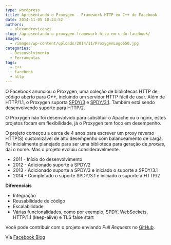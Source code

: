 ```yaml
---
type: wordpress
title: Apresentando o Proxygen - Framework HTTP em C++ do Facebook
date: 2014-11-05 18:24:52
authors:
  - alexandrevicenzi
slug: /apresentando-o-proxygen-framework-http-em-c-do-facebook/
images:
  - /images/wp-content/uploads/2014/11/ProxygenLogo650.jpg
categories:
  - Desenvolvimento
  - Ferramentas
tags:
  - c++
  - facebook
  - http
---
```


O Facebook anunciou o Proxygen, uma coleção de bibliotecas HTTP de código aberto para C++, incluindo um servidor HTTP fácil de usar. Além de HTTP/1.1, o Proxygen suporta <a href="http://www.chromium.org/spdy/spdy-protocol/spdy-protocol-draft3">SPDY/3</a> e <a href="http://www.chromium.org/spdy/spdy-protocol/spdy-protocol-draft3-1">SPDY/3.1</a>. Também está sendo desenvolvendo suporte para HTTP/2.

O Proxygen não foi desenvolvido para substituir o Apache ou o nginx, estes projetos focam em flexibilidade, já o Proxygen tem foco em desempenho.

O projeto começou a cerca de 4 anos para escrever um proxy reverso HTTP(S) customizável de alto desempenho com balanceamento de carga. Foi inicialmente planejado para ser uma biblioteca para geração de <i>proxies</i>, daí o nome. Mas o projeto evoluiu consideravelmente.
<ul>
	<li>2011 - Início do desenvolvimento</li>
	<li>2012 - Adicionado suporte a SPDY/2</li>
	<li>2013 - Adicionado suporte a SPDY/3 e iniciado o suporte a SPDY/3.1</li>
	<li>2014 - Completado o suporte SPDY/3.1 e iniciado o suporte a HTTP/2</li>
</ul>
<strong>Diferenciais</strong>
<ul>
	<li>Integração</li>
	<li>Reusabilidade de código</li>
	<li>Escalabilidade</li>
	<li>Várias funcionalidades, como por exemplo, SPDY, WebSockets, HTTP/1.1 (keep-alive) e TLS false start</li>
</ul>
Você pode contribuir com o projeto enviando <i>Pull Requests</i> no <a href="https://github.com/facebook/proxygen">GitHub</a>.

Via <a href="https://code.facebook.com/posts/1503205539947302/introducing-proxygen-facebook-s-c-http-framework/">Facebook Blog</a>